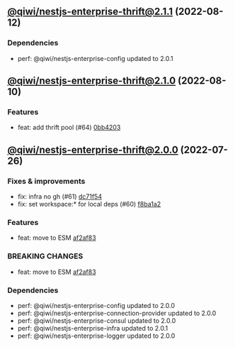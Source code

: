## [@qiwi/nestjs-enterprise-thrift@2.1.1](https://github.com/qiwi/nestjs-enterprise/compare/2022.8.10-qiwi.nestjs-enterprise-thrift.2.1.0-f0...2022.8.12-qiwi.nestjs-enterprise-thrift.2.1.1-f0) (2022-08-12)

### Dependencies
* perf: @qiwi/nestjs-enterprise-config updated to 2.0.1

## [@qiwi/nestjs-enterprise-thrift@2.1.0](https://github.com/qiwi/nestjs-enterprise/compare/2022.7.26-qiwi.nestjs-enterprise-thrift.2.0.0-f0...2022.8.10-qiwi.nestjs-enterprise-thrift.2.1.0-f0) (2022-08-10)

### Features
* feat: add thrift pool (#64) [0bb4203](https://github.com/qiwi/nestjs-enterprise/commit/0bb42036c8c7a68bbf02ae87433a1d981c3c2ad2)

## [@qiwi/nestjs-enterprise-thrift@2.0.0](https://github.com/qiwi/nestjs-enterprise/compare/@qiwi/nestjs-enterprise-thrift@1.3.1...2022.7.26-qiwi.nestjs-enterprise-thrift.2.0.0-f0) (2022-07-26)

### Fixes & improvements
* fix: infra no gh (#61) [dc71f54](https://github.com/qiwi/nestjs-enterprise/commit/dc71f54d30490ec40dbb1fac0a11b39d4d0cf6c4)
* fix: set workspace:* for local deps (#60) [f8ba1a2](https://github.com/qiwi/nestjs-enterprise/commit/f8ba1a2fcdaa0dcaeed32eb3646379bac811122c)

### Features
* feat: move to ESM [af2af83](https://github.com/qiwi/nestjs-enterprise/commit/af2af837c7dde3a49208e6ce758aacfbd0260f52)

### BREAKING CHANGES
* feat: move to ESM [af2af83](https://github.com/qiwi/nestjs-enterprise/commit/af2af837c7dde3a49208e6ce758aacfbd0260f52)

### Dependencies
* perf: @qiwi/nestjs-enterprise-config updated to 2.0.0
* perf: @qiwi/nestjs-enterprise-connection-provider updated to 2.0.0
* perf: @qiwi/nestjs-enterprise-consul updated to 2.0.0
* perf: @qiwi/nestjs-enterprise-infra updated to 2.0.1
* perf: @qiwi/nestjs-enterprise-logger updated to 2.0.0
